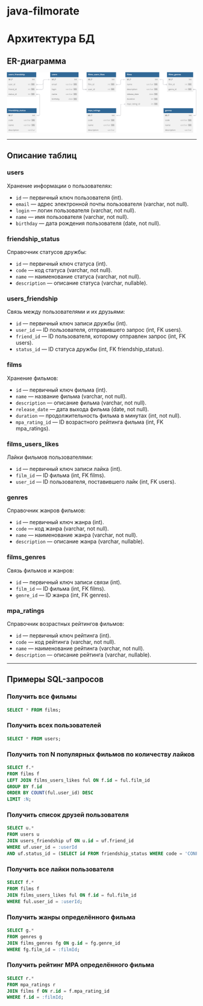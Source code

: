 # java-filmorate

# Архитектура БД

## ER-диаграмма

![ER-диаграмма](/assets/images/sql_diagram.svg)

---

## Описание таблиц

### users
Хранение информации о пользователях:
- `id` — первичный ключ пользователя (int).
- `email` — адрес электронной почты пользователя (varchar, not null).
- `login` — логин пользователя (varchar, not null).
- `name` — имя пользователя (varchar, not null).
- `birthday` — дата рождения пользователя (date, not null).

### friendship_status
Справочник статусов дружбы:
- `id` — первичный ключ статуса (int).
- `code` — код статуса (varchar, not null).
- `name` — наименование статуса (varchar, not null).
- `description` — описание статуса (varchar, nullable).

### users_friendship
Связь между пользователями и их друзьями:
- `id` — первичный ключ записи дружбы (int).
- `user_id` — ID пользователя, отправившего запрос (int, FK users).
- `friend_id` — ID пользователя, которому отправлен запрос (int, FK users).
- `status_id` — ID статуса дружбы (int, FK friendship_status).

### films
Хранение фильмов:
- `id` — первичный ключ фильма (int).
- `name` — название фильма (varchar, not null).
- `description` — описание фильма (varchar, not null).
- `release_date` — дата выхода фильма (date, not null).
- `duration` — продолжительность фильма в минутах (int, not null).
- `mpa_rating_id` — ID возрастного рейтинга фильма (int, FK mpa_ratings).

### films_users_likes
Лайки фильмов пользователями:
- `id` — первичный ключ записи лайка (int).
- `film_id` — ID фильма (int, FK films).
- `user_id` — ID пользователя, поставившего лайк (int, FK users).

### genres
Справочник жанров фильмов:
- `id` — первичный ключ жанра (int).
- `code` — код жанра (varchar, not null).
- `name` — наименование жанра (varchar, not null).
- `description` — описание жанра (varchar, nullable).

### films_genres
Связь фильмов и жанров:
- `id` — первичный ключ записи связи (int).
- `film_id` — ID фильма (int, FK films).
- `genre_id` — ID жанра (int, FK genres).

### mpa_ratings
Справочник возрастных рейтингов фильмов:
- `id` — первичный ключ рейтинга (int).
- `code` — код рейтинга (varchar, not null).
- `name` — наименование рейтинга (varchar, not null).
- `description` — описание рейтинга (varchar, nullable).

---

## Примеры SQL-запросов


### Получить все фильмы

```sql
SELECT * FROM films;
```

### Получить всех пользователей

```sql
SELECT * FROM users;
```

### Получить топ N популярных фильмов по количеству лайков

```sql
SELECT f.*
FROM films f
LEFT JOIN films_users_likes ful ON f.id = ful.film_id
GROUP BY f.id
ORDER BY COUNT(ful.user_id) DESC
LIMIT :N;
```

### Получить список друзей пользователя

```sql
SELECT u.*
FROM users u
JOIN users_friendship uf ON u.id = uf.friend_id
WHERE uf.user_id = :userId
AND uf.status_id = (SELECT id FROM friendship_status WHERE code = 'CONFIRMED');
```

### Получить все лайки пользователя

```sql
SELECT f.*
FROM films f
JOIN films_users_likes ful ON f.id = ful.film_id
WHERE ful.user_id = :userId;

```

### Получить жанры определённого фильма

```sql
SELECT g.*
FROM genres g
JOIN films_genres fg ON g.id = fg.genre_id
WHERE fg.film_id = :filmId;
```

### Получить рейтинг MPA определённого фильма

```sql
SELECT r.*
FROM mpa_ratings r
JOIN films f ON r.id = f.mpa_rating_id
WHERE f.id = :filmId;
```
